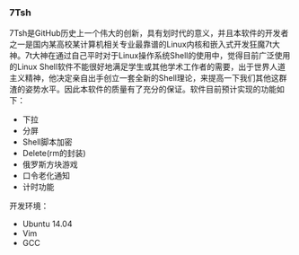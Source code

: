 ### 7Tsh

7Tsh是GitHub历史上一个伟大的创新，具有划时代的意义，并且本软件的开发者之一是国内某高校某计算机相关专业最靠谱的Linux内核和嵌入式开发狂魔7t大神。7t大神在通过自己平时对于Linux操作系统Shell的使用中，觉得目前广泛使用的Linux Shell软件不能很好地满足学生或其他学术工作者的需要，出于世界人道主义精神，他决定亲自出手创立一套全新的Shell理论，来提高一下我们其他这群渣的姿势水平。因此本软件的质量有了充分的保证。软件目前预计实现的功能如下：

- 下拉
- 分屏
- Shell脚本加密
- Delete(rm的封装)
- 俄罗斯方块游戏
- 口令老化通知
- 计时功能

开发环境：

- Ubuntu 14.04
- Vim
- GCC

